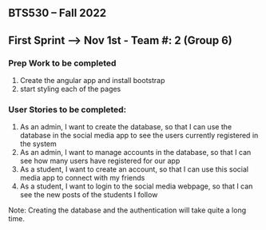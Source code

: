 ## BTS530 – Fall 2022 
## First Sprint --> Nov 1st - Team #: 2 (Group 6)

### Prep Work to be completed
1. Create the angular app and install bootstrap
2. start styling each of the pages

### User Stories to be completed:
1. As an admin, I want to create the database, so that I can use the database in the social media app to see the users currently registered in the system
2. As an admin, I want to manage accounts in the database, so that I can see how many users have registered for our app
4. As a student, I want to create an account, so that I can use this social media app to connect with my friends
5. As a student, I want to login to the social media webpage, so that I can see the new posts of the students I follow


Note: Creating the database and the authentication will take quite a long time.
